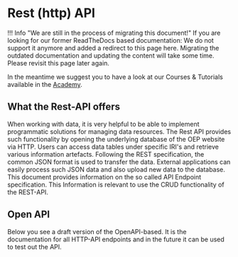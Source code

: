 # Rest (http) API

!!! Info "We are still in the process of migrating this document!"
If you are looking for our former ReadTheDocs based documentation: We do not support it anymore and added a redirect to this page here.
Migrating the outdated documentation and updating the content will take some time. Please revisit this page later again.

In the meantime we suggest you to have a look at our Courses & Tutorials available in the [Academy](https://openenergyplatform.github.io/academy/tutorials/).

## What the Rest-API offers

When working with data, it is very helpful to be able to implement programmatic solutions for managing data resources. The Rest API provides such functionality by opening the underlying database of the OEP website via HTTP. Users can access data tables under specific IRI's and retrieve various information artefacts. Following the REST specification, the common JSON format is used to transfer the data. External applications can easily process such JSON data and also upload new data to the database. This document provides information on the so called API Endpoint specification. This Information is relevant to use the CRUD functionality of the REST-API.

## Open API

Below you see a draft version of the OpenAPI-based. It is the documentation for all HTTP-API endpoints and in the future it can be used to test out the API.

<!DOCTYPE html>
<html lang="en">
<head>
    <meta charset="UTF-8">
    <title>API Documentation</title>
    <link rel="stylesheet" type="text/css" href="dist/swagger-ui.css">
    <script src="dist/swagger-ui-bundle.js"></script>
    <script src="dist/swagger-ui-standalone-preset.js"></script>
</head>
<body>
<div id="swagger-ui"></div>
<script>
    window.onload = function() {
      // Initialize SwaggerUI
      const ui = SwaggerUIBundle({
        url: "./schema.json",
        dom_id: '#swagger-ui',
        deepLinking: true,
        presets: [
          SwaggerUIBundle.presets.apis,
          SwaggerUIStandalonePreset
        ],
        plugins: [
          SwaggerUIBundle.plugins.DownloadUrl
        ],
        layout: "StandaloneLayout"
      })
    }
</script>
</body>
</html>
